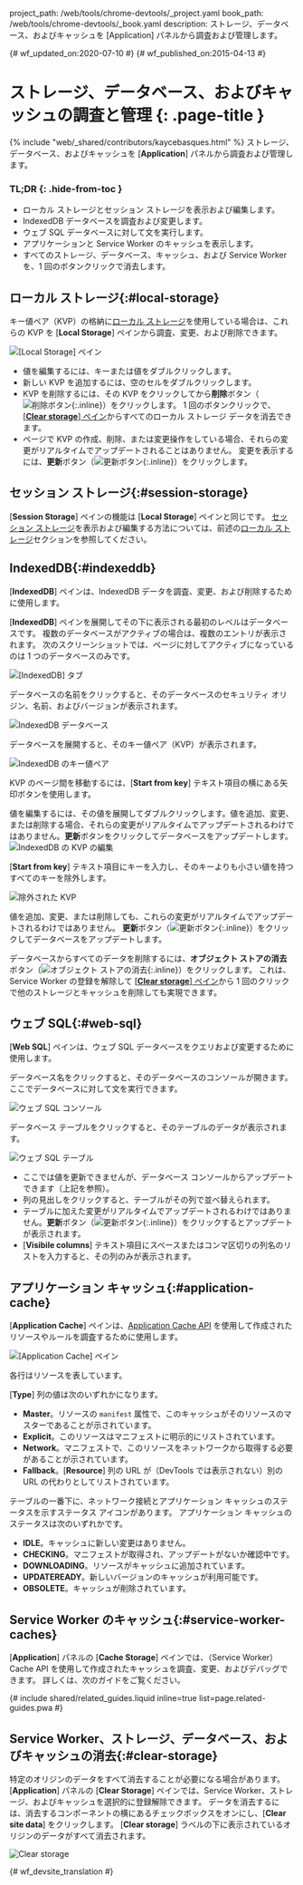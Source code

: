 project_path: /web/tools/chrome-devtools/_project.yaml
book_path: /web/tools/chrome-devtools/_book.yaml
description: ストレージ、データベース、およびキャッシュを [Application] パネルから調査および管理します。

{# wf_updated_on:2020-07-10 #}
{# wf_published_on:2015-04-13 #}

# ストレージ、データベース、およびキャッシュの調査と管理 {: .page-title }

{% include "web/_shared/contributors/kaycebasques.html" %}
ストレージ、データベース、およびキャッシュを [<strong>Application</strong>] パネルから調査および管理します。



### TL;DR {: .hide-from-toc }
- ローカル ストレージとセッション ストレージを表示および編集します。
- IndexedDB データベースを調査および変更します。
- ウェブ SQL データベースに対して文を実行します。
- アプリケーションと Service Worker のキャッシュを表示します。
- すべてのストレージ、データベース、キャッシュ、および Service Worker を、1 回のボタンクリックで消去します。


##  ローカル ストレージ{:#local-storage}

キー値ペア（KVP）の格納に[ローカル ストレージ][ls]を使用している場合は、これらの KVP を [**Local Storage**] ペインから調査、変更、および削除できます。


![[Local Storage] ペイン][ls-pane]

* 値を編集するには、キーまたは値をダブルクリックします。
* 新しい KVP を追加するには、空のセルをダブルクリックします。
* KVP を削除するには、その KVP をクリックしてから**削除**ボタン（![削除ボタン][delete]{:.inline}）をクリックします。
1 回のボタンクリックで、[[**Clear storage**] ペイン](#clear-storage)からすべてのローカル ストレージ データを消去できます。
* ページで KVP の作成、削除、または変更操作をしている場合、それらの変更がリアルタイムでアップデートされることはありません。
変更を表示するには、**更新**ボタン（![更新ボタン][refresh]{:.inline}）をクリックします。


[ls]: https://developer.mozilla.org/en-US/docs/Web/API/Window/localStorage
[ls-pane]: /web/tools/chrome-devtools/manage-data/imgs/local-storage.png
[refresh]: /web/tools/chrome-devtools/manage-data/imgs/refresh.png
[delete]: /web/tools/chrome-devtools/manage-data/imgs/delete.png

##  セッション ストレージ{:#session-storage}

[**Session Storage**] ペインの機能は [**Local Storage**] ペインと同じです。
[セッション ストレージ][ss]を表示および編集する方法については、前述の[ローカル ストレージ](#local-storage)セクションを参照してください。


[ss]: https://developer.mozilla.org/en-US/docs/Web/API/Window/sessionStorage

##  IndexedDB{:#indexeddb}

[**IndexedDB**] ペインは、IndexedDB データを調査、変更、および削除するために使用します。

[**IndexedDB**] ペインを展開してその下に表示される最初のレベルはデータベースです。
複数のデータベースがアクティブの場合は、複数のエントリが表示されます。
次のスクリーンショットでは、ページに対してアクティブになっているのは 1 つのデータベースのみです。

![[IndexedDB] タブ][idb-tab]

データベースの名前をクリックすると、そのデータベースのセキュリティ オリジン、名前、およびバージョンが表示されます。


![IndexedDB データベース][idb-db]

データベースを展開すると、そのキー値ペア（KVP）が表示されます。

![IndexedDB のキー値ペア][idb-kvps]

KVP のページ間を移動するには、[**Start from key**] テキスト項目の横にある矢印ボタンを使用します。


値を編集するには、その値を展開してダブルクリックします。値を追加、変更、または削除する場合、それらの変更がリアルタイムでアップデートされるわけではありません。**更新**ボタンをクリックしてデータベースをアップデートします。
![IndexedDB の KVP の編集][idb-edit]

[**Start from key**] テキスト項目にキーを入力し、そのキーよりも小さい値を持つすべてのキーを除外します。


![除外された KVP][idb-filter]

値を追加、変更、または削除しても、これらの変更がリアルタイムでアップデートされるわけではありません。
**更新**ボタン（![更新ボタン][refresh]{:.inline}）をクリックしてデータベースをアップデートします。


データベースからすべてのデータを削除するには、**オブジェクト ストアの消去**ボタン（![オブジェクト ストアの消去][cos]{:.inline}）をクリックします。
これは、Service Worker の登録を解除して [[**Clear storage**] ペイン](#clear-storage)から 1 回のクリックで他のストレージとキャッシュを削除しても実現できます。



[idb-tab]: /web/tools/chrome-devtools/manage-data/imgs/idb-tab.png
[idb-db]: /web/tools/chrome-devtools/manage-data/imgs/idb-db.png
[idb-kvps]: /web/tools/chrome-devtools/manage-data/imgs/idb-kvps.png
[idb-edit]: /web/tools/chrome-devtools/manage-data/imgs/idb-edit.png
[idb-filter]: /web/tools/chrome-devtools/manage-data/imgs/idb-filter.png
[cos]: /web/tools/chrome-devtools/manage-data/imgs/clear-object-store.png

##  ウェブ SQL{:#web-sql}

[**Web SQL**] ペインは、ウェブ SQL データベースをクエリおよび変更するために使用します。

データベース名をクリックすると、そのデータベースのコンソールが開きます。ここでデータベースに対して文を実行できます。


![ウェブ SQL コンソール][wsc]

データベース テーブルをクリックすると、そのテーブルのデータが表示されます。

![ウェブ SQL テーブル][wst]

* ここでは値を更新できませんが、データベース コンソールからアップデートできます（上記を参照）。
* 列の見出しをクリックすると、テーブルがその列で並べ替えられます。
* テーブルに加えた変更がリアルタイムでアップデートされるわけではありません。**更新**ボタン（![更新ボタン][refresh]{:.inline}）をクリックするとアップデートが表示されます。
* [**Visibile columns**] テキスト項目にスペースまたはコンマ区切りの列名のリストを入力すると、その列のみが表示されます。


[wsc]: /web/tools/chrome-devtools/manage-data/imgs/web-sql-console.png
[wst]: /web/tools/chrome-devtools/manage-data/imgs/web-sql-table.png

##  アプリケーション キャッシュ{:#application-cache}

[**Application Cache**] ペインは、[Application Cache API][appcache-api] を使用して作成されたリソースやルールを調査するために使用します。


![[Application Cache] ペイン][appcache]

各行はリソースを表しています。

[**Type**] 列の値は次のいずれかになります。

* **Master**。リソースの `manifest` 属性で、このキャッシュがそのリソースのマスターであることが示されています。
* **Explicit**。このリソースはマニフェストに明示的にリストされています。
* **Network**。マニフェストで、このリソースをネットワークから取得する必要があることが示されています。
* **Fallback**。[**Resource**] 列の URL が（DevTools では表示されない）別の URL の代わりとしてリストされています。


テーブルの一番下に、ネットワーク接続とアプリケーション キャッシュのステータスを示すステータス アイコンがあります。
アプリケーション キャッシュのステータスは次のいずれかです。


* **IDLE**。キャッシュに新しい変更はありません。
* **CHECKING**。マニフェストが取得され、アップデートがないか確認中です。
* **DOWNLOADING**。リソースがキャッシュに追加されています。
* **UPDATEREADY**。新しいバージョンのキャッシュが利用可能です。
* **OBSOLETE**。キャッシュが削除されています。

[appcache-api]: https://developer.mozilla.org/en-US/docs/Web/HTML/Using_the_application_cache
[appcache]: /web/tools/chrome-devtools/manage-data/imgs/appcache.png

##  Service Worker のキャッシュ{:#service-worker-caches}

[**Application**] パネルの [**Cache Storage**] ペインでは、（Service Worker）Cache API を使用して作成されたキャッシュを調査、変更、およびデバッグできます。
詳しくは、次のガイドをご覧ください。


{# include shared/related_guides.liquid inline=true list=page.related-guides.pwa #}

##  Service Worker、ストレージ、データベース、およびキャッシュの消去{:#clear-storage}

特定のオリジンのデータをすべて消去することが必要になる場合があります。[**Application**] パネルの [**Clear Storage**] ペインでは、Service Worker、ストレージ、およびキャッシュを選択的に登録解除できます。
データを消去するには、消去するコンポーネントの横にあるチェックボックスをオンにし、[**Clear site data**] をクリックします。
[**Clear storage**] ラベルの下に表示されているオリジンのデータがすべて消去されます。


![Clear storage][clear]

[clear]: /web/tools/chrome-devtools/manage-data/imgs/clear-storage.png


{# wf_devsite_translation #}
